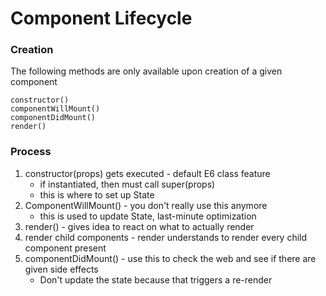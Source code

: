 # Component Lifecycle

### Creation
The following methods are only available upon creation of a given component
```
constructor()
componentWillMount()
componentDidMount()
render()
```

### Process
1) constructor(props) gets executed - default E6 class feature
    - if instantiated, then must call super(props) 
    - this is where to set up State
2) ComponentWillMount() - you don't really use this anymore 
    - this is used to update State, last-minute optimization
3) render() - gives idea to react on what to actually render
4) render child components - render understands to render every child component present
5) componentDidMount() - use this to check the web and see if there are given side effects
    - Don't update the state because that triggers a re-render